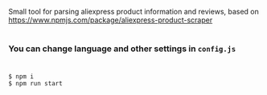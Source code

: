 Small tool for parsing aliexpress product information and reviews, based on https://www.npmjs.com/package/aliexpress-product-scraper
#
### You can change language and other settings in ```config.js```
#

```
$ npm i
$ npm run start
```